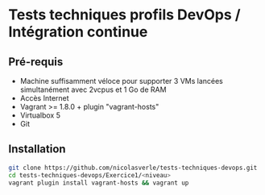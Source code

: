 # Tests techniques profils DevOps / Intégration continue

## Pré-requis

* Machine suffisamment véloce pour supporter 3 VMs lancées simultanément avec 2vcpus et 1 Go de RAM
* Accès Internet
* Vagrant >= 1.8.0 + plugin "vagrant-hosts"
* Virtualbox 5
* Git

## Installation

```bash
git clone https://github.com/nicolasverle/tests-techniques-devops.git
cd tests-techniques-devops/Exercice1/<niveau>
vagrant plugin install vagrant-hosts && vagrant up
```